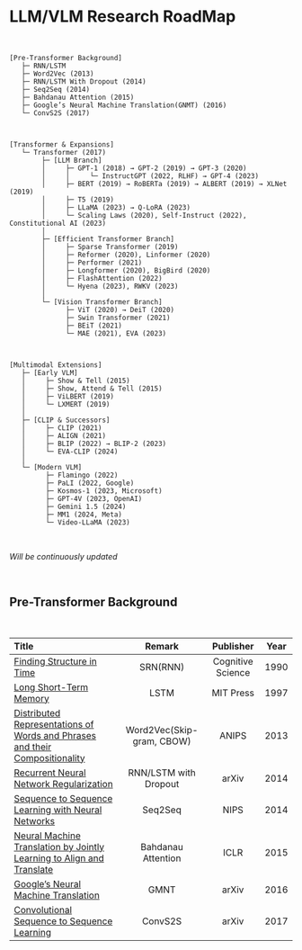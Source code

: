 # LLM/VLM Research RoadMap

<br>

```
[Pre-Transformer Background]
   ├─ RNN/LSTM
   ├─ Word2Vec (2013) 
   ├─ RNN/LSTM With Dropout (2014)
   ├─ Seq2Seq (2014)
   ├─ Bahdanau Attention (2015)
   ├─ Google’s Neural Machine Translation(GNMT) (2016)
   └─ ConvS2S (2017)



[Transformer & Expansions]
   └─ Transformer (2017)
        ├─ [LLM Branch]
        │     ├─ GPT-1 (2018) → GPT-2 (2019) → GPT-3 (2020)
        │     │     └─ InstructGPT (2022, RLHF) → GPT-4 (2023)
        │     ├─ BERT (2019) → RoBERTa (2019) → ALBERT (2019) → XLNet (2019)
        │     ├─ T5 (2019)
        │     ├─ LLaMA (2023) → Q-LoRA (2023)
        │     └─ Scaling Laws (2020), Self-Instruct (2022), Constitutional AI (2023)
        │
        ├─ [Efficient Transformer Branch]
        │     ├─ Sparse Transformer (2019)
        │     ├─ Reformer (2020), Linformer (2020)
        │     ├─ Performer (2021)
        │     ├─ Longformer (2020), BigBird (2020)
        │     ├─ FlashAttention (2022)
        │     └─ Hyena (2023), RWKV (2023)
        │
        └─ [Vision Transformer Branch]
              ├─ ViT (2020) → DeiT (2020)
              ├─ Swin Transformer (2021)
              ├─ BEiT (2021)
              └─ MAE (2021), EVA (2023)



[Multimodal Extensions]
   ├─ [Early VLM]
   │     ├─ Show & Tell (2015) 
   │     ├─ Show, Attend & Tell (2015)
   │     ├─ ViLBERT (2019)
   │     └─ LXMERT (2019)
   │
   ├─ [CLIP & Successors]
   │     ├─ CLIP (2021)
   │     ├─ ALIGN (2021)
   │     ├─ BLIP (2022) → BLIP-2 (2023)
   │     └─ EVA-CLIP (2024)
   │
   └─ [Modern VLM]
         ├─ Flamingo (2022)
         ├─ PaLI (2022, Google)
         ├─ Kosmos-1 (2023, Microsoft)
         ├─ GPT-4V (2023, OpenAI)
         ├─ Gemini 1.5 (2024)
         ├─ MM1 (2024, Meta)
         └─ Video-LLaMA (2023)
```

<br>

_Will be continuously updated_

<br>

## Pre-Transformer Background

<br>

|Title|Remark|Publisher|Year|
|:---|:---:|:---:|:---:|
|[Finding Structure in Time](https://cktrace.tistory.com/65)|SRN(RNN)|Cognitive Science|1990|
|[Long Short-Term Memory](https://cktrace.tistory.com/64)|LSTM|MIT Press|1997|
|[Distributed Representations of Words and Phrases and their Compositionality](https://cktrace.tistory.com/67)|Word2Vec(Skip-gram, CBOW)|ANIPS|2013|
|[Recurrent Neural Network Regularization](https://cktrace.tistory.com/66)|RNN/LSTM with Dropout|arXiv|2014|
|[Sequence to Sequence Learning with Neural Networks](https://cktrace.tistory.com/68)|Seq2Seq|NIPS|2014|
|[Neural Machine Translation by Jointly Learning to Align and Translate]()|Bahdanau Attention|ICLR|2015|
|[Google’s Neural Machine Translation]()|GMNT|arXiv|2016|
|[Convolutional Sequence to Sequence Learning]()|ConvS2S|arXiv|2017|
